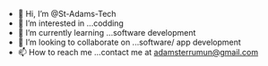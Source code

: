- 👋 Hi, I’m @St-Adams-Tech
- 👀 I’m interested in ...codding
- 🌱 I’m currently learning ...software development
- 💞️ I’m looking to collaborate on ...software/ app development
- 📫 How to reach me ...contact me at adamsterrumun@gmail.com

<!---
St-Adams-Tech/St-Adams-Tech is a ✨ special ✨ repository because its `README.md` (this file) appears on your GitHub profile.
You can click the Preview link to take a look at your changes.
--->
